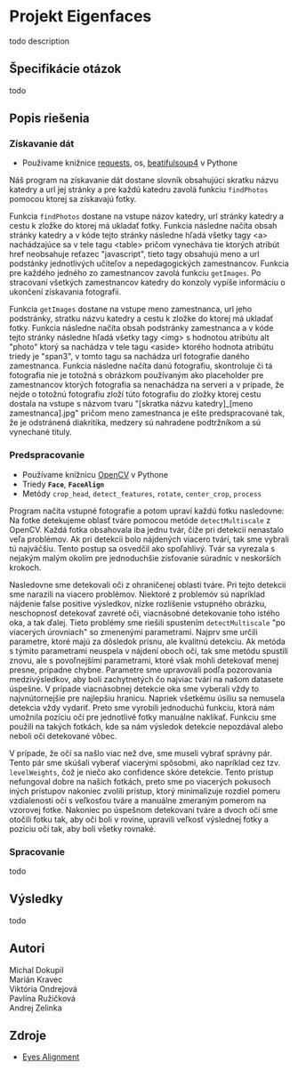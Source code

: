 # Projekt Eigenfaces

todo description

## Špecifikácie otázok

todo

## Popis riešenia

### Získavanie dát

* Používame knižnice [requests](https://pypi.org/project/requests/), os, [beatifulsoup4](https://pypi.org/project/beautifulsoup4/) v Pythone

Náš program na získavanie dát dostane slovník obsahujúci skratku názvu katedry a url jej stránky a pre každú katedru zavolá funkciu `findPhotos` pomocou ktorej sa získavajú fotky.

Funkcia `findPhotos` dostane na vstupe názov katedry, url stránky katedry a cestu k zložke do ktorej má ukladať fotky. Funkcia následne načíta obsah stránky katedry a v kóde tejto stránky následne hľadá všetky tagy \<a\> nachádzajúce sa v tele tagu \<table\> pričom vynecháva tie ktorých atribút href neobsahuje reťazec "javascript", tieto tagy obsahujú meno a url podstánky jednotlivých učiteľov a nepedagogických zamestnancov. Funkcia pre každého jedného zo zamestnancov zavolá funkciu `getImages`. Po stracovaní všetkých zamestnancov katedry do konzoly vypíše informáciu o ukončení získavania fotografii.

Funkcia `getImages` dostane na vstupe meno zamestnanca, url jeho podstránky, stratku názvu katedry a cestu k zložke do ktorej má ukladať fotky. Funkcia následne načíta obsah podstránky zamestnanca a v kóde tejto stránky následne hľadá všetky tagy \<img\> s hodnotou atribútu alt "photo" ktorý sa nachádza v tele tagu \<aside\> ktorého hodnota atribútu triedy je "span3", v tomto tagu sa nachádza url fotografie daného zamestnanca. Funkcia následne načíta danú fotografiu, skontroluje či tá fotografia nie je totožná s obrázkom používaným ako placeholder pre zamestnancov ktorých fotografia sa nenachádza na serveri a v prípade, že nejde o totožnú fotografiu zloží túto fotografiu do zložky ktorej cestu dostala na vstupe s názvom tvaru "[skratka názvu katedry]_[meno zamestnanca].jpg" pričom meno zamestnanca je ešte predspracované tak, že je odstránená diakritika, medzery sú nahradene podtržníkom a sú vynechané tituly.  

### Predspracovanie

* Používame knižnicu [OpenCV](https://github.com/opencv/opencv) v Pythone
* Triedy **`Face`**, **`FaceAlign`**
* Metódy `crop_head`, `detect_features`, `rotate`, `center_crop`, `process`

Program načíta vstupné fotografie a potom upraví každú fotku nasledovne:
Na fotke detekujeme oblasť tváre pomocou metóde `detectMultiscale` z OpenCV. Každá fotka obsahovala iba jednu tvár, čiže pri detekcií nenastalo veľa problémov. Ak pri detekcii bolo nájdených viacero tvárí, tak sme vybrali tú najväčšiu. Tento postup sa osvedčil ako spoľahlivý. Tvár sa vyrezala s nejakým malým okolím pre jednoduchšie zisťovanie súradníc v neskorších krokoch. 

Nasledovne sme detekovali oči z ohraničenej oblasti tváre. Pri tejto detekcii sme narazili na viacero problémov. Niektoré z problemóv sú napríklad nájdenie false positive výsledkov, nízke rozlíšenie vstupného obrázku, neschopnosť detekovať zavreté oči, viacnásobné detekovanie toho istého oka, a tak ďalej. Tieto problémy sme riešili spustením `detectMultiscale` "po viacerých úrovniach" so zmenenými parametrami. Najprv sme určili parametre, ktoré majú za dôsledok prísnu, ale kvalitnú detekciu. Ak metóda s týmito parametrami neuspela v nájdení oboch očí, tak sme metódu spustili znovu, ale s povoľnejšími parametrami, ktoré však mohli detekovať menej presne, prípadne chybne. Parametre sme upravovali podľa pozorovania medzivýsledkov, aby boli zachytnetých čo najviac tvárí na našom datasete úspešne. V prípade viacnásobnej detekcie oka sme vyberali vždy to najvnútornejšie pre najlepšiu hranicu. Napriek všetkému úsiliu sa nemusela detekcia vždy vydariť. Preto sme vyrobili jednoduchú funkciu, ktorá nám umožnila pozíciu očí pre jednotlivé fotky manuálne naklikať. Funkciu sme použili na takých fotkách, kde sa nám výsledok detekcie nepozdával alebo neboli oči detekované vôbec.

V prípade, že očí sa našlo viac než dve, sme museli vybrať správny pár.
Tento pár sme skúšali vyberať viacerými spôsobmi, ako napríklad cez tzv. `levelWeights`, čož je niečo ako confidence skóre detekcie. Tento prístup nefungoval dobre na našich fotkách, preto sme po viacerých pokusoch iných prístupov nakoniec zvolili prístup, ktorý minimalizuje rozdiel pomeru vzdialenosti očí s veľkosťou tváre a manuálne zmeraným pomerom na vzorovej fotke. Nakoniec po úspešnom detekovaní tváre a dvoch očí sme otočili fotku tak, aby oči boli v rovine, upravili veľkosť výslednej fotky a pozíciu očí tak, aby boli všetky rovnaké.

### Spracovanie

todo

## Výsledky

todo

## Autori

Michal Dokupil  
Marián Kravec  
Viktória Ondrejová  
Pavlína Ružičková  
Andrej Zelinka

## Zdroje

* [Eyes Alignment](https://datahacker.rs/010-how-to-align-faces-with-opencv-in-python/)
